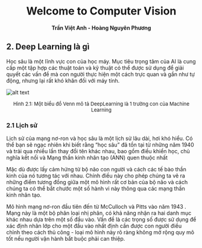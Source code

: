 # <center> Welcome to Computer Vision</center>
 **<center>Trần Việt Anh - Hoàng Nguyên Phương</center>** 

## 2. Deep Learning là gì

Học sâu là một lĩnh vực con của học máy. Mục tiêu trọng tâm của AI là cung cấp một tập hợp các thuật toán và kỹ thuật có thể được sử dụng để giải quyết các vấn đề mà con người thực hiện một cách trực quan và gần như tự động, nhưng lại rất khó khăn đối với máy tính.

![alt text](https://miro.medium.com/max/1400/1*hEB2c8gKxgjJtDBU_yrdPA.png "Hình 2.1: Một biểu đồ Venn mô tả học sâu như một trường con của máy học")
<center><font size="-1">Hình 2.1: Một biểu đồ Venn mô tả DeepLearning là 1 trường con của Machine Learning</font></center>

### 2.1 Lịch sử

Lịch sử của mạng nơ-ron và học sâu là một lịch sử lâu dài, hơi khó hiểu. Có thể bạn sẽ ngạc nhiên khi biết rằng “học sâu” đã tồn tại từ những năm 1940 và trải qua nhiều lần thay đổi tên khác nhau, bao gồm điều khiển học, chủ nghĩa kết nối và Mạng thần kinh nhân tạo (ANN) quen thuộc nhất

Mặc dù được lấy cảm hứng từ bộ não con người và cách các tế bào thần kinh của nó tương tác với nhau. Chính điều này cho phép chúng ta vẽ ra những điểm tương đồng giữa một mô hình rất cơ bản của bộ não và cách chúng ta có thể bắt chước một số hành vi này thông qua các mạng thần kinh nhân tạo.

Mô hình mạng nơ-ron đầu tiên đến từ McCulloch và Pitts vào năm 1943 . Mạng này là một bộ phân loại nhị phân, có khả năng nhận ra hai danh mục khác nhau dựa trên một số đầu vào. Vấn đề là các trọng số được sử dụng để xác định nhãn lớp cho một đầu vào nhất định cần được con người điều chỉnh theo cách thủ công - loại mô hình này rõ ràng không mở rộng quy mô tốt nếu người vận hành bắt buộc phải can thiệp.